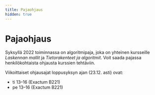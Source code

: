 ```yaml
---
title: Pajaohjaus
hidden: true
---
```


# Pajaohjaus

Syksyllä 2022 toiminnassa on algoritmipaja, joka on yhteinen kursseille _Laskennan mallit_ ja _Tietorakenteet ja algoritmit_. Voit saada pajassa henkilökohtaista ohjausta kurssien tehtäviin.

Viikoittaiset ohjausajat loppusyksyn ajan (23.12. asti) ovat:

* ti 13–16 (Exactum B221)
* pe 13–16 (Exactum B221)
